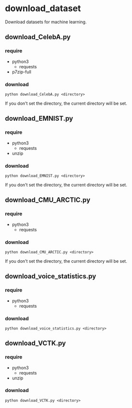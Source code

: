 # download_dataset
Download datasets for machine learning.

## download_CelebA.py
### require

- python3
  - requests
- p7zip-full

### download

```
python download_CelebA.py <directory>
```
If you don't set the directory, the current directory will be set.

## download_EMNIST.py
### require

- python3
  - requests
- unzip

### download

```
python download_EMNIST.py <directory>
```
If you don't set the directory, the current directory will be set.


## download_CMU_ARCTIC.py
### require

- python3
  - requests

### download

```
python download_CMU_ARCTIC.py <directory>
```
If you don't set the directory, the current directory will be set.

## download_voice_statistics.py
### require

- python3
  - requests

### download

```
python download_voice_statistics.py <directory>
```

## download_VCTK.py
### require

- python3
  - requests
- unzip

### download

```
python download_VCTK.py <directory>
```
